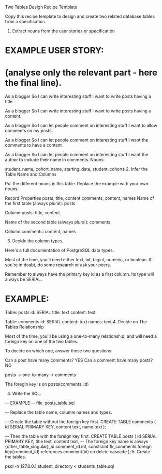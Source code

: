 Two Tables Design Recipe Template

Copy this recipe template to design and create two related database tables from a specification.

1. Extract nouns from the user stories or specification

# EXAMPLE USER STORY:
# (analyse only the relevant part - here the final line).

As a blogger
So I can write interesting stuff
I want to write posts having a title.

As a blogger
So I can write interesting stuff
I want to write posts having a content.

As a blogger
So I can let people comment on interesting stuff
I want to allow comments on my posts.

As a blogger
So I can let people comment on interesting stuff
I want the comments to have a content.

As a blogger
So I can let people comment on interesting stuff
I want the author to include their name in comments.
Nouns:  

student_name, cohort_name, starting_date, student_cohorts
2. Infer the Table Name and Columns

Put the different nouns in this table. Replace the example with your own nouns.

Record	Properties
posts,	title, content
comments,  content, names
Name of the first table (always plural): posts

Column posts: title, content

Name of the second table (always plural): comments

Column comments: content, names

3. Decide the column types.

Here's a full documentation of PostgreSQL data types.

Most of the time, you'll need either text, int, bigint, numeric, or boolean. If you're in doubt, do some research or ask your peers.

Remember to always have the primary key id as a first column. Its type will always be SERIAL.

# EXAMPLE:

Table: posts
id: SERIAL
title: text
content: text

Table: comments
id: SERIAL
content: text
names: text
4. Decide on The Tables Relationship

Most of the time, you'll be using a one-to-many relationship, and will need a foreign key on one of the two tables.

To decide on which one, answer these two questions:

Can a post have many comments? YES
Can a comment have many posts? NO

posts -> one-to-many -> comments

The foregin key is on posts(comments_id)


4. Write the SQL.

-- EXAMPLE
-- file: posts_table.sql

-- Replace the table name, columm names and types.

-- Create the table without the foreign key first.
CREATE TABLE comments (
  id SERIAL PRIMARY KEY,
  content text,
  name text
);

-- Then the table with the foreign key first.
CREATE TABLE posts (
  id SERIAL PRIMARY KEY,
  title text,
  content text,
-- The foreign key name is always {other_table_singular}_id
  comment_id int,
  constraint fk_comments foreign key(comment_id)
    references comment(id)
    on delete cascade
);
5. Create the tables.

psql -h 127.0.0.1 student_directory < students_table.sql